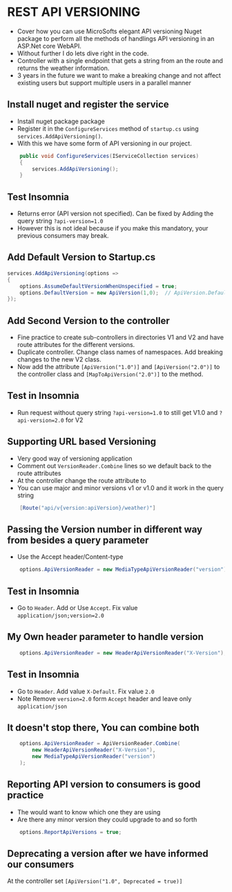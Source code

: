 # REST API VERSIONING

- Cover how you can use MicroSofts  elegant API versioning Nuget package to perform all the methods of handlings API versioning in an ASP.Net core WebAPI.
- Without further I do lets dive right in the code.
- Controller with a single endpoint that gets a string from an the route and returns the weather information.
- 3 years in the future we want to make a breaking change and not affect existing users but support multiple users in a parallel manner

## Install nuget and register the service

- Install nuget package package
- Register it in the `ConfigureServices` method of `startup.cs` using `services.AddApiVersioning()`.
- With this we have some form of API versioning in our project.

```C#
    public void ConfigureServices(IServiceCollection services)
    {
        services.AddApiVersioning();
    }
```

## Test Insomnia

- Returns error (API version not specified). Can be fixed by Adding the query string `?api-version=1.0`
- However this is not ideal because if you make this mandatory, your previous consumers may break.

## Add Default Version to Startup.cs

```C#
services.AddApiVersioning(options =>
{
    options.AssumeDefaultVersionWhenUnspecified = true;
    options.DefaultVersion = new ApiVersion(1,0);  // ApiVersion.Default;
});
```

## Add Second Version to the controller

- Fine practice to create sub-controllers in directories V1 and V2 and have route attributes for the different versions.
- Duplicate controller. Change class names of namespaces. Add breaking changes to the new V2 class.
- Now add the attribute `[ApiVersion("1.0")]` and `[ApiVersion("2.0")]` to the controller class and `[MapToApiVersion("2.0")]` to the method.

## Test in Insomnia

- Run request without query string `?api-version=1.0` to still get V1.0 and `?api-version=2.0` for V2


## Supporting URL based Versioning
- Very good way of versioning application
- Comment out `VersionReader.Combine` lines so we default back to the route attributes
- At the controller change the route attribute to
- You can use major and minor versions v1 or v1.0 and it work in the query string
```C#
    [Route("api/v{version:apiVersion}/weather)"]
```

## Passing the Version number in different way from besides a query parameter

- Use the Accept header/Content-type
```C#
    options.ApiVersionReader = new MediaTypeApiVersionReader("version");
```

## Test in Insomnia

- Go to `Header`. Add or Use `Accept`. Fix value `application/json;version=2.0`

## My Own header parameter to handle version

```C#
    options.ApiVersionReader = new HeaderApiVersionReader("X-Version");
```

## Test in Insomnia

- Go to `Header`. Add value `X-Default`. Fix value `2.0`
- Note Remove `version=2.0` form `Accept` header and leave only `application/json`


## It doesn't stop there, You can combine both

```C#
    options.ApiVersionReader = ApiVersionReader.Combine(
        new HeaderApiVersionReader("X-Version"),
        new MediaTypeApiVersionReader("version")
    );
```

## Reporting API version to consumers is good practice

- The would want to know which one they are using
- Are there any minor version they could upgrade to and so forth
```C#
    options.ReportApiVersions = true;
```

## Deprecating a version after we have informed our consumers

At the controller set `[ApiVersion("1.0", Deprecated = true)]`


